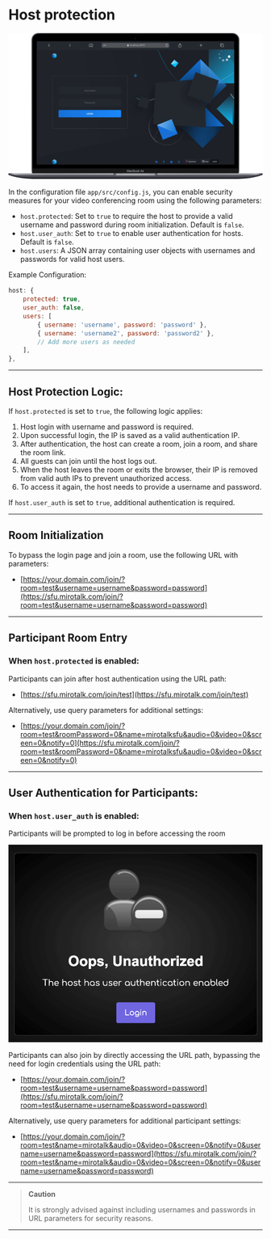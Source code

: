 # Host protection

![mirotalksfu-hp](../images/mirotalksfu-hp.png)

In the configuration file `app/src/config.js`, you can enable security measures for your video conferencing room using the following parameters:

- `host.protected`: Set to `true` to require the host to provide a valid username and password during room initialization. Default is `false`.
- `host.user_auth`: Set to `true` to enable user authentication for hosts. Default is `false`.
- `host.users`: A JSON array containing user objects with usernames and passwords for valid host users.

Example Configuration:

```javascript
host: {
    protected: true,
    user_auth: false,
    users: [
        { username: 'username', password: 'password' },
        { username: 'username2', password: 'password2' },
        // Add more users as needed
    ],
},
```

---

## Host Protection Logic:

If `host.protected` is set to `true`, the following logic applies:

1. Host login with username and password is required.
2. Upon successful login, the IP is saved as a valid authentication IP.
3. After authentication, the host can create a room, join a room, and share the room link.
4. All guests can join until the host logs out.
5. When the host leaves the room or exits the browser, their IP is removed from valid auth IPs to prevent unauthorized access.
6. To access it again, the host needs to provide a username and password.

If `host.user_auth` is set to `true`, additional authentication is required.

---

## Room Initialization

To bypass the login page and join a room, use the following URL with parameters:

- [https://your.domain.com/join/?room=test&username=username&password=password](https://sfu.mirotalk.com/join/?room=test&username=username&password=password)

---

## Participant Room Entry

### When `host.protected` is enabled:

Participants can join after host authentication using the URL path:

- [https://sfu.mirotalk.com/join/test](https://sfu.mirotalk.com/join/test)

Alternatively, use query parameters for additional settings:

- [https://your.domain.com/join/?room=test&roomPassword=0&name=mirotalksfu&audio=0&video=0&screen=0&notify=0](https://sfu.mirotalk.com/join/?room=test&roomPassword=0&name=mirotalksfu&audio=0&video=0&screen=0&notify=0)

---

## User Authentication for Participants:

### When `host.user_auth` is enabled:

Participants will be prompted to log in before accessing the room

![user-auth](../images/user-auth.png)

Participants can also join by directly accessing the URL path, bypassing the need for login credentials using the URL path:

- [https://your.domain.com/join/?room=test&username=username&password=password](https://sfu.mirotalk.com/join/?room=test&username=username&password=password)

Alternatively, use query parameters for additional participant settings:

- [https://your.domain.com/join/?room=test&name=mirotalk&audio=0&video=0&screen=0&notify=0&username=username&password=password](https://sfu.mirotalk.com/join/?room=test&name=mirotalk&audio=0&video=0&screen=0&notify=0&username=username&password=password)

---

> **Caution**
> 
> It is strongly advised against including usernames and passwords in URL parameters for security reasons.

---
